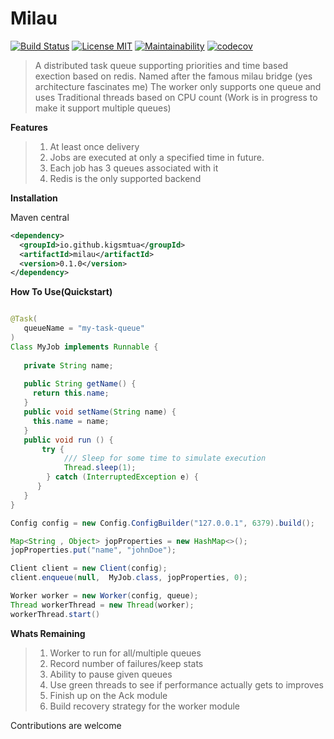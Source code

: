 # Milau
[![Build Status](https://travis-ci.org/kigsmtua/milau.svg?branch=master)](https://travis-ci.org/kigsmtua/milau) [![License MIT](https://img.shields.io/github/license/mashape/apistatus.svg)](https://github.com/kigsmtua/milau/blob/master/LICENSE) [![Maintainability](https://api.codeclimate.com/v1/badges/c092be6110abdbb2857d/maintainability)](https://codeclimate.com/github/kigsmtua/milau/maintainability) [![codecov](https://codecov.io/gh/kigsmtua/milau/branch/master/graph/badge.svg)](https://codecov.io/gh/kigsmtua/milau)


> A distributed task queue supporting priorities and time based exection based on redis. Named after the famous milau bridge (yes architecture fascinates me)
> The worker only supports one queue and uses Traditional threads based on CPU count (Work is in progress to make it support multiple queues)

**Features**
> 1. At least once delivery
> 2. Jobs are executed at only a specified time in future.
> 3. Each job has 3 queues associated with it
> 4. Redis is the only supported backend

**Installation**

Maven central 

```xml
<dependency>
  <groupId>io.github.kigsmtua</groupId>
  <artifactId>milau</artifactId>
  <version>0.1.0</version>
</dependency>
```

**How To Use(Quickstart)**

```java

@Task(
   queueName = "my-task-queue"
)
Class MyJob implements Runnable {
   
   private String name;
   
   public String getName() {
     return this.name;
   }
   public void setName(String name) {
     this.name = name;
   }
   public void run () {
       try {
            /// Sleep for some time to simulate execution
            Thread.sleep(1);
        } catch (InterruptedException e) {
      }
   }
}

Config config = new Config.ConfigBuilder("127.0.0.1", 6379).build();

Map<String , Object> jopProperties = new HashMap<>();
jopProperties.put("name", "johnDoe");

Client client = new Client(config);
client.enqueue(null,  MyJob.class, jopProperties, 0);

Worker worker = new Worker(config, queue);
Thread workerThread = new Thread(worker);
workerThread.start()

```

**Whats Remaining** 
> 1. Worker to run for all/multiple queues
> 2. Record number of failures/keep stats
> 3. Ability to pause given queues
> 4. Use green threads to see if performance actually gets to improves
> 5. Finish up on the Ack module
> 6. Build recovery strategy for the worker module

Contributions are welcome

